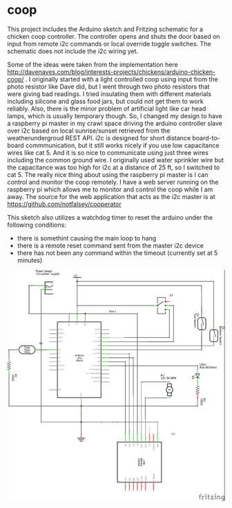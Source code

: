 # coop
This project includes the Arduino sketch and Fritzing schematic for a chicken coop controller.  The controller opens and shuts the door based on input from remote i2c commands or local override toggle switches.  The schematic does not include the i2c wiring yet.  

Some of the ideas were taken from the implementation here http://davenaves.com/blog/interests-projects/chickens/arduino-chicken-coop/ .  I originally started with a light controlled coop using input from the photo resistor like Dave did, but I went through two photo resistors that were giving bad readings.  I tried insulating them with different materials including silicone and glass food jars, but could not get them to work reliably.  Also, there is the minor problem of artificial light like car head lamps, which is usually temporary though.  So, I changed my design to have a raspberry pi master in my crawl space driving the arduino controller slave over i2c based on local sunrise/sunset retrieved from the weatherundergroud REST API.  i2c is designed for short distance board-to-board commmunication, but it still works nicely if you use low capacitance wires like cat 5.  And it is so nice to communicate using just three wires including the common ground wire.  I originally used water sprinkler wire but the capacitance was too high for i2c at a distance of 25 ft, so I switched to cat 5.  The really nice thing about using the raspberry pi master is I can control and monitor the coop remotely.  I have a web server running on the raspberry pi which allows me to monitor and control the coop while I am away.  The source for the web application that acts as the i2c master is at https://github.com/notfalsey/cooperator

This sketch also utilizes a watchdog timer to reset the arduino under the following conditions:
- there is somethint causing the main loop to hang
- there is a remote reset command sent from the master i2c device
- there has not been any command within the timeout (currently set at 5 minutes)

![Alt text](/src/coop_controller/coop_controller_schematic.jpg?raw=true "Coop Controller Schematic")
